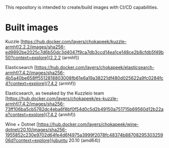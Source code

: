 This repository is intended to create/build images with CI/CD capabilities.

# Built images

Kuzzle
[https://hub.docker.com/layers/chokapeek/kuzzle-armhf/2.2.2/images/sha256-ed9892be2025c7d6b50dc3d4047f9ca7db3ccd14ea1ce148ce2b8cfdb5f49b50?context=explore](2.2.2 (armhf))

Elasticsearch
[https://hub.docker.com/layers/chokapeek/elasticsearch-armhf/7.4.2/images/sha256-4b5a40be658ff5512818803008fb61e6a19a38221df480d025622a9fc0284fc4?context=explore](7.4.2 (armhf))

Elasticsearch, as tweaked by the Kuzzleio team
[https://hub.docker.com/layers/chokapeek/es-kuzzle-armhf/7.4.2/images/sha256-73ff106ba5cb5782dc4eba6f8bf0f54d0c5d2b49150a751715b69560d12b22aa?context=explore](7.4.2 (armhf))

Wine + Dotnet
[https://hub.docker.com/layers/chokapeek/wine-dotnet/20.10/images/sha256-1955852c230e9702d64fe4d6f4975a3999f2078fc48374b8870829530325906d?context=explore](ubuntu 20.10 (amd64))
